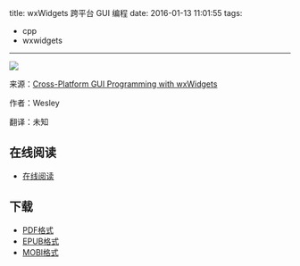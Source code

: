 title: wxWidgets 跨平台 GUI 编程
date: 2016-01-13 11:01:55
tags:
  - cpp
  - wxwidgets
---

![](https://ek8whxe.cloudimg.io/s/width/226/https://www.gitbook.com/cover/book/wizardforcel/wxwidgets-book.jpg?build=1452654015118&v=12.0.4)

来源：[Cross-Platform GUI Programming with wxWidgets](http://www.wxwidgets.org/docs/book/)

作者：Wesley

翻译：未知

<!--more-->

## 在线阅读 ##

+ [在线阅读](https://www.gitbook.com/book/wizardforcel/wxwidgets-book/details)

## 下载 ##

+ [PDF格式](https://www.gitbook.com/download/pdf/book/wizardforcel/wxwidgets-book)
+ [EPUB格式](https://www.gitbook.com/download/epub/book/wizardforcel/wxwidgets-book)
+ [MOBI格式](https://www.gitbook.com/download/mobi/book/wizardforcel/wxwidgets-book)